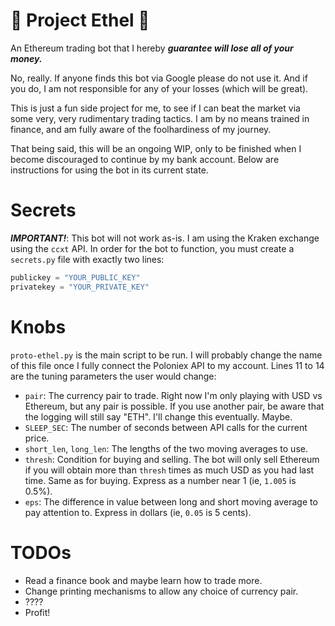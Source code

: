 # :older_woman: Project Ethel :older_woman:
An Ethereum trading bot that I hereby **_guarantee will lose all of your money._**

No, really.  If anyone finds this bot via Google please do not use it.  And if you do, I am not responsible for any of your losses (which will be great).

This is just a fun side project for me, to see if I can beat the market via some very, very rudimentary trading tactics.  I am by no means trained in finance, and am fully aware of the foolhardiness of my journey.

That being said, this will be an ongoing WIP, only to be finished when I become discouraged to continue by my bank account.  Below are instructions for using the bot in its current state.

# Secrets
**_IMPORTANT!_**:  This bot will not work as-is.  I am using the Kraken exchange using the `ccxt` API.  In order for the bot to function, you must create a `secrets.py` file with exactly two lines:
```py
publickey = "YOUR_PUBLIC_KEY"
privatekey = "YOUR_PRIVATE_KEY"
```

# Knobs
`proto-ethel.py` is the main script to be run.  I will probably change the name of this file once I fully connect the Poloniex API to my account.  Lines 11 to 14 are the tuning parameters the user would change:

* `pair`: The currency pair to trade.  Right now I'm only playing with USD vs Ethereum, but any pair is possible.  If you use another pair, be aware that the logging will still say "ETH".  I'll change this eventually.  Maybe.
* `SLEEP_SEC`: The number of seconds between API calls for the current price.
* `short_len`, `long_len`: The lengths of the two moving averages to use.
* `thresh`: Condition for buying and selling.  The bot will only sell Ethereum if you will obtain more than `thresh` times as much USD as you had last time.  Same as for buying.  Express as a number near 1 (ie, `1.005` is 0.5%).
* `eps`: The difference in value between long and short moving average to pay attention to.  Express in dollars (ie, `0.05` is 5 cents).

# TODOs

* Read a finance book and maybe learn how to trade more.
* Change printing mechanisms to allow any choice of currency pair.
* ????
* Profit!
